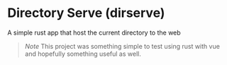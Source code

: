# Directory Serve (dirserve)

A simple rust app that host the current directory to the web


> _Note_
> This project was something simple to test using rust with vue and hopefully something useful as well.